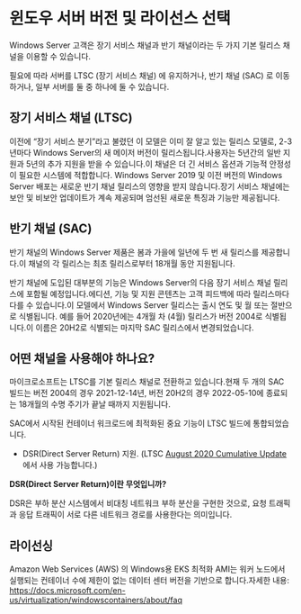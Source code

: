 
<!-- # Choosing a Windows Server Version and License -->
# 윈도우 서버 버전 및 라이선스 선택

<!-- There are two primary release channels available to Windows Server customers, the Long-Term Servicing Channel and the Semi-Annual Channel. -->
Windows Server 고객은 장기 서비스 채널과 반기 채널이라는 두 가지 기본 릴리스 채널을 이용할 수 있습니다.

<!-- You can keep servers on the Long-Term Servicing Channel (LTSC), move them to the Semi-Annual Channel (SAC), or have some servers on either track, depending on what works best for your needs. -->
필요에 따라 서버를 LTSC (장기 서비스 채널) 에 유지하거나, 반기 채널 (SAC) 로 이동하거나, 일부 서버를 둘 중 하나에 둘 수 있습니다.

<!-- ## Long-Term Servicing Channel (LTSC) -->
## 장기 서비스 채널 (LTSC)

<!-- Formerly called the “Long-Term Servicing Branch”, this is the release model you are already familiar with where a new major version of Windows Server is released every 2-3 years. Users are entitled to 5 years of mainstream support and 5 years of extended support. This channel is appropriate for systems that require a longer servicing option and functional stability. Deployments of Windows Server 2019 and earlier versions of Windows Server will not be affected by the new Semi-Annual Channel releases. The Long-Term Servicing Channel will continue to receive security and non-security updates, only receiving select new features and functionality. -->
이전에 “장기 서비스 분기”라고 불렸던 이 모델은 이미 잘 알고 있는 릴리스 모델로, 2-3년마다 Windows Server의 새 메이저 버전이 릴리스됩니다.사용자는 5년간의 일반 지원과 5년의 추가 지원을 받을 수 있습니다.이 채널은 더 긴 서비스 옵션과 기능적 안정성이 필요한 시스템에 적합합니다. Windows Server 2019 및 이전 버전의 Windows Server 배포는 새로운 반기 채널 릴리스의 영향을 받지 않습니다.장기 서비스 채널에는 보안 및 비보안 업데이트가 계속 제공되며 엄선된 새로운 특징과 기능만 제공됩니다.

<!-- ## Semi-Annual Channel (SAC) -->
## 반기 채널 (SAC)

<!-- Windows Server products in the Semi-Annual Channel have new releases available twice a year, in spring and fall. Each release in this channel is supported for 18 months from the initial release. -->
반기 채널의 Windows Server 제품은 봄과 가을에 일년에 두 번 새 릴리스를 제공합니다.이 채널의 각 릴리스는 최초 릴리스로부터 18개월 동안 지원됩니다.

<!-- Most of the features introduced in the Semi-Annual Channel will be rolled up into the next Long-Term Servicing Channel release of Windows Server. The editions, functionality, and supporting content might vary from release to release depending on customer feedback. In this model, Windows Server releases are identified by the year and month or half of release: for example, in 2020, the release in the 4th month (April) is identified as version 2004. This naming changed with the last SAC release which is identified as 20H2. -->
반기 채널에 도입된 대부분의 기능은 Windows Server의 다음 장기 서비스 채널 릴리스에 포함될 예정입니다.에디션, 기능 및 지원 콘텐츠는 고객 피드백에 따라 릴리스마다 다를 수 있습니다.이 모델에서 Windows Server 릴리스는 출시 연도 및 월 또는 절반으로 식별됩니다. 예를 들어 2020년에는 4개월 차 (4월) 릴리스가 버전 2004로 식별됩니다.이 이름은 20H2로 식별되는 마지막 SAC 릴리스에서 변경되었습니다.

<!-- ## Which channel should I use? -->
## 어떤 채널을 사용해야 하나요?

<!-- Microsoft is moving to the LTSC as the primary release channel. The two current SAC builds will be supported until the end of their 18-month lifecycles ending 2021-12-14 for version 2004 and 2022-05-10 for version 20H2. -->
마이크로소프트는 LTSC를 기본 릴리스 채널로 전환하고 있습니다.현재 두 개의 SAC 빌드는 버전 2004의 경우 2021-12-14년, 버전 20H2의 경우 2022-05-10에 종료되는 18개월의 수명 주기가 끝날 때까지 지원됩니다.

<!-- Important features optimized for Container workloads which originated in the SAC have been incorporated into the LTSC build: -->
SAC에서 시작된 컨테이너 워크로드에 최적화된 중요 기능이 LTSC 빌드에 통합되었습니다.

* DSR(Direct Server Return) 지원. (LTSC [August 2020 Cumulative Update](https://support.microsoft.com/en-us/topic/august-20-2020-kb4571748-os-build-17763-1432-preview-fa1db909-8923-e70f-9aef-ba09edaee6f0)에서 사용 가능합니다.)

<!-- **What is Direct Server Return?** -->
**DSR(Direct Server Return)이란 무엇입니까?**
<!-- DSR is an implementation of asymmetric network load distribution in load balanced systems, meaning that the request and response traffic use a different network path. -->
DSR은 부하 분산 시스템에서 비대칭 네트워크 부하 분산을 구현한 것으로, 요청 트래픽과 응답 트래픽이 서로 다른 네트워크 경로를 사용한다는 의미입니다.

<!-- ## Licensing -->
## 라이선싱

<!-- At Amazon Web Services (AWS), the EKS Optimized AMIs for Windows are based on the Datacenter version, which doesn't have a limitation on the numbers of containers running on a worker node. For more information: https://docs.microsoft.com/en-us/virtualization/windowscontainers/about/faq -->
Amazon Web Services (AWS) 의 Windows용 EKS 최적화 AMI는 워커 노드에서 실행되는 컨테이너 수에 제한이 없는 데이터 센터 버전을 기반으로 합니다.자세한 내용: https://docs.microsoft.com/en-us/virtualization/windowscontainers/about/faq

